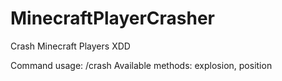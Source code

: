 # MinecraftPlayerCrasher
Crash Minecraft Players XDD

Command usage: /crash <player> <method>
Available methods: explosion, position
